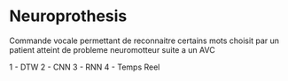 # Neuroprothesis

Commande vocale permettant de reconnaitre certains mots choisit par un patient atteint de probleme neuromotteur suite a un AVC

1 - DTW
2 - CNN
3 - RNN
4 - Temps Reel
 
